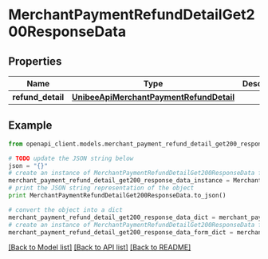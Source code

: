 # MerchantPaymentRefundDetailGet200ResponseData


## Properties

Name | Type | Description | Notes
------------ | ------------- | ------------- | -------------
**refund_detail** | [**UnibeeApiMerchantPaymentRefundDetail**](UnibeeApiMerchantPaymentRefundDetail.md) |  | [optional] 

## Example

```python
from openapi_client.models.merchant_payment_refund_detail_get200_response_data import MerchantPaymentRefundDetailGet200ResponseData

# TODO update the JSON string below
json = "{}"
# create an instance of MerchantPaymentRefundDetailGet200ResponseData from a JSON string
merchant_payment_refund_detail_get200_response_data_instance = MerchantPaymentRefundDetailGet200ResponseData.from_json(json)
# print the JSON string representation of the object
print MerchantPaymentRefundDetailGet200ResponseData.to_json()

# convert the object into a dict
merchant_payment_refund_detail_get200_response_data_dict = merchant_payment_refund_detail_get200_response_data_instance.to_dict()
# create an instance of MerchantPaymentRefundDetailGet200ResponseData from a dict
merchant_payment_refund_detail_get200_response_data_form_dict = merchant_payment_refund_detail_get200_response_data.from_dict(merchant_payment_refund_detail_get200_response_data_dict)
```
[[Back to Model list]](../README.md#documentation-for-models) [[Back to API list]](../README.md#documentation-for-api-endpoints) [[Back to README]](../README.md)


